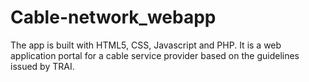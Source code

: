 # Cable-network_webapp
The app is built with HTML5, CSS, Javascript and PHP. 
It is a web application portal for a cable service provider based on the guidelines issued by TRAI.
